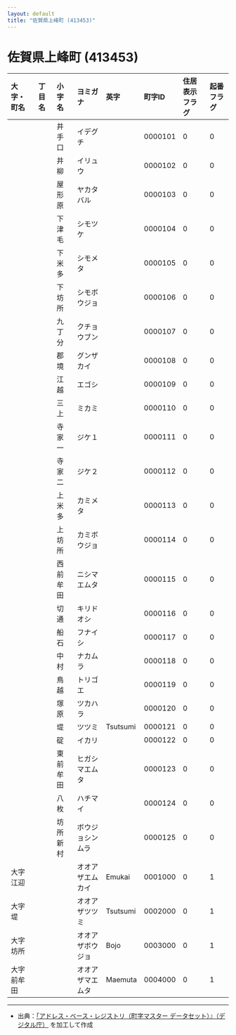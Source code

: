 ```yaml
---
layout: default
title: "佐賀県上峰町 (413453)"
---
```


# 佐賀県上峰町 (413453)

| 大字・町名 | 丁目名 | 小字名 | ヨミガナ | 英字 | 町字ID | 住居表示フラグ | 起番フラグ |
|:---|:---|:---|:---|:---|:---|:---|:---|
|  |  | 井手口 | イデグチ |  | 0000101 | 0 | 0 |
|  |  | 井柳 | イリュウ |  | 0000102 | 0 | 0 |
|  |  | 屋形原 | ヤカタバル |  | 0000103 | 0 | 0 |
|  |  | 下津毛 | シモツケ |  | 0000104 | 0 | 0 |
|  |  | 下米多 | シモメタ |  | 0000105 | 0 | 0 |
|  |  | 下坊所 | シモボウジョ |  | 0000106 | 0 | 0 |
|  |  | 九丁分 | クチョウブン |  | 0000107 | 0 | 0 |
|  |  | 郡境 | グンザカイ |  | 0000108 | 0 | 0 |
|  |  | 江越 | エゴシ |  | 0000109 | 0 | 0 |
|  |  | 三上 | ミカミ |  | 0000110 | 0 | 0 |
|  |  | 寺家一 | ジケ１ |  | 0000111 | 0 | 0 |
|  |  | 寺家二 | ジケ２ |  | 0000112 | 0 | 0 |
|  |  | 上米多 | カミメタ |  | 0000113 | 0 | 0 |
|  |  | 上坊所 | カミボウジョ |  | 0000114 | 0 | 0 |
|  |  | 西前牟田 | ニシマエムタ |  | 0000115 | 0 | 0 |
|  |  | 切通 | キリドオシ |  | 0000116 | 0 | 0 |
|  |  | 船石 | フナイシ |  | 0000117 | 0 | 0 |
|  |  | 中村 | ナカムラ |  | 0000118 | 0 | 0 |
|  |  | 鳥越 | トリゴエ |  | 0000119 | 0 | 0 |
|  |  | 塚原 | ツカハラ |  | 0000120 | 0 | 0 |
|  |  | 堤 | ツツミ | Tsutsumi | 0000121 | 0 | 0 |
|  |  | 碇 | イカリ |  | 0000122 | 0 | 0 |
|  |  | 東前牟田 | ヒガシマエムタ |  | 0000123 | 0 | 0 |
|  |  | 八枚 | ハチマイ |  | 0000124 | 0 | 0 |
|  |  | 坊所新村 | ボウジョシンムラ |  | 0000125 | 0 | 0 |
| 大字江迎 |  |  | オオアザエムカイ | Emukai | 0001000 | 0 | 1 |
| 大字堤 |  |  | オオアザツツミ | Tsutsumi | 0002000 | 0 | 1 |
| 大字坊所 |  |  | オオアザボウジョ | Bojo | 0003000 | 0 | 1 |
| 大字前牟田 |  |  | オオアザマエムタ | Maemuta | 0004000 | 0 | 1 |

---

- 出典：[「アドレス・ベース・レジストリ（町字マスター データセット）』（デジタル庁）](https://www.digital.go.jp/policies/base_registry_address/) を加工して作成